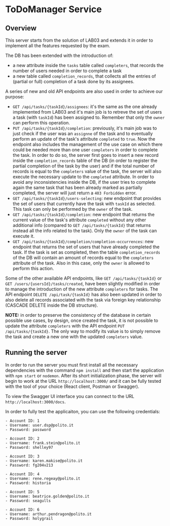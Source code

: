 # ToDoManager Service

## Overview

This server starts from the solution of LAB03 and extends it in order to implement all the features requested by the exam.

The DB has been extended with the introduction of:

* a new attribute inside the `tasks` table called `completers`, that records the number of users needed in order to complete a task
* a new table called `completion_records`, that collects all the entries of (partial or full) completion of a task done by its assignees.

A series of new and old API endpoints are also used in order to achieve our purpose:

* `​GET /api​/tasks​/{taskId}​/assignees`: it's the same as the one already implemented from LAB03 and it's main job is to retreve the set of users a task (with `taskId`) has been assigned to. Remember that only the `owner` can perform this operation.
* `PUT /api/tasks/{taskId}/completion`: previously, it's main job was to just check if the user was an `assignne` of the task and to eventually perform an update of the task's attribute `completed` to `true`. Now the endpoint also includes the management of the use case on which there could be needed more than one user `completers` in order to complete the task.
In order to do so, the server first goes to insert a new record inside the `completion_records` table of the DB (in order to register the partial completion of the task by the user) and if the total number of records is equal to the `completers` value of the task, the server will also execute the necessary update to the `completed` attribute.
In order to avoid any inconsistencies inside the DB, if the user tries to complete again the same task that has been already marked as partially completed, the server will just return a `403 Forbidden` error.
* `GET /api/tasks/{taskId}/users-selecting`: new endpoint that provides the set of users that currently have the task with `taskId` as selected. This task can only be performed by the `owner` of the task.
* `GET /api/tasks/{taskId}/completion`: new endpoint that returns the current value of the task's attribute `completed` without any other additional info (compared to `GET /api/tasks/{taskId}` that returns instead all the info related to the task). Only the `owner` of the task can execute it.
* `GET /api/tasks/{taskId}/completion/completion-occurrences`: new endpoint that returns the set of users that have already completed the task. If the task is set as completed, then the table `completion_records` of the DB will contain an amount of records equal to the `completers` attribute of the task. Also in this case, only the `owner` is allowed to perform this action.

Some of the other available API endpoints, like `​GET /api​/tasks​/{taskId}​` or `​GET /users/{usersId}/tasks/created`, have been slightly modified in order to manage the introduction of the new attribute `completers` for tasks. The API endpoint `DELETE /api/task/{taskId}` has also been updated in order to also delete all records associated with the task via foreign key relationship (CASCADE DELETE inside the DB structure).

**NOTE:** in order to preserve the consistency of the database in certain possible use cases, by design, once created the task, it is not possible to update the attribute `completers` with the API endpoint `PUT /api/tasks/{taskId}`. The only way to modify its value is to simply remove the task and create a new one with the updated `completers` value.

## Running the server

In order to run the server you must first install all the necessary dependencies with the command `npm install` and then start the application with `npm start` or `nodemon`.
After its short initialization phase, the server will begin to work at the URL `http://localhost:3000/` and it can be fully tested with the tool of your choice (React client, Postman or Swagger).

To view the Swagger UI interface you can connect to the URL `http://localhost:3000/docs`.

In order to fully test the applicaiton, you can use the following credentials:

    - Account ID: 1
    - Username: user.dsp@polito.it
    - Password: password

    - Account ID: 2
    - Username: frank.stein@polito.it
    - Password: shelley97

    - Account ID: 3
    - Username: karen.makise@polito.it
    - Password: fg204v213

    - Account ID: 4
    - Username: rene.regeay@polito.it
    - Password: historia

    - Account ID: 5
    - Username: beatrice.golden@polito.it
    - Password: seagulls

    - Account ID: 6
    - Username: arthur.pendragon@polito.it
    - Password: holygrail
